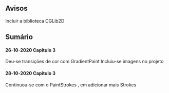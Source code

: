 ## Avisos
Incluir a biblioteca CGLib2D

## Sumário

#### 26-10-2020 Capitulo 3

Deu-se transições de cor com GradientPaint
Incluiu-se imagens no projeto

#### 28-10-2020 Capitulo 3

Continuou-se com o PaintStrokes , em adicionar mais Strokes
